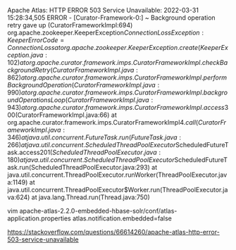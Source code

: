 
Apache Atlas: HTTP ERROR 503 Service Unavailable:
2022-03-31 15:28:34,505 ERROR - [Curator-Framework-0:] ~ Background operation retry gave up (CuratorFrameworkImpl:694)
org.apache.zookeeper.KeeperException$ConnectionLossException: KeeperErrorCode = ConnectionLoss
at org.apache.zookeeper.KeeperException.create(KeeperException.java:102)
at org.apache.curator.framework.imps.CuratorFrameworkImpl.checkBackgroundRetry(CuratorFrameworkImpl.java:862)
at org.apache.curator.framework.imps.CuratorFrameworkImpl.performBackgroundOperation(CuratorFrameworkImpl.java:990)
at org.apache.curator.framework.imps.CuratorFrameworkImpl.backgroundOperationsLoop(CuratorFrameworkImpl.java:943)
at org.apache.curator.framework.imps.CuratorFrameworkImpl.access$300(CuratorFrameworkImpl.java:66)
at org.apache.curator.framework.imps.CuratorFrameworkImpl$4.call(CuratorFrameworkImpl.java:346)
at java.util.concurrent.FutureTask.run(FutureTask.java:266)
at java.util.concurrent.ScheduledThreadPoolExecutor$ScheduledFutureTask.access$201(ScheduledThreadPoolExecutor.java:180)
at java.util.concurrent.ScheduledThreadPoolExecutor$ScheduledFutureTask.run(ScheduledThreadPoolExecutor.java:293)
at java.util.concurrent.ThreadPoolExecutor.runWorker(ThreadPoolExecutor.java:1149)
at java.util.concurrent.ThreadPoolExecutor$Worker.run(ThreadPoolExecutor.java:624)
at java.lang.Thread.run(Thread.java:750)



vim apache-atlas-2.2.0-embedded-hbase-solr/conf/atlas-application.properties
atlas.notification.embedded=false

https://stackoverflow.com/questions/66614260/apache-atlas-http-error-503-service-unavailable
